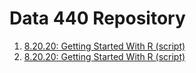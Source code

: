 # Data 440 Repository
1. [8.20.20: Getting Started With R (script)](https://aeraposo.github.io/Data-440-Raposo/Getting_started.R)
2. [8.20.20: Getting Started With R (script)](https://aeraposo.github.io/Data-440-Raposo/Getting_started)
